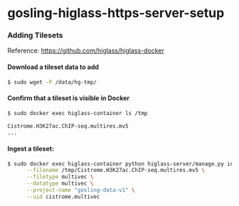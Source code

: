 # gosling-higlass-https-server-setup

### Adding Tilesets
Reference: https://github.com/higlass/higlass-docker

#### Download a tileset data to add
```sh
$ sudo wget -P /data/hg-tmp/
```

#### Confirm that a tileset is visible in Docker
```sh
$ sudo docker exec higlass-container ls /tmp

Cistrome.H3K27ac.ChIP-seq.multires.mv5
...
```

#### Ingest a tileset:
```sh
$ sudo docker exec higlass-container python higlass-server/manage.py ingest_tileset \
      --filename /tmp/Cistrome.H3K27ac.ChIP-seq.multires.mv5 \
      --filetype multivec \
      --datatype multivec \
      --project-name "gosling-data-v1" \
      --uid cistrome.multivec
```
